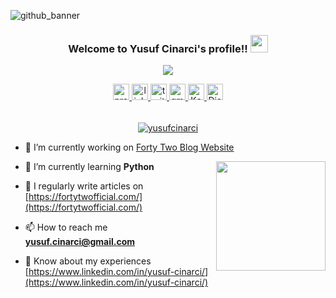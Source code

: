 ![github_banner](https://user-images.githubusercontent.com/77057546/198990018-982c739f-77c0-4cf7-bdcd-f1b08424d9cf.png)


<h3 align="center">
  Welcome to Yusuf Cinarci's profile!!


  <img src="https://raw.githubusercontent.com/nixin72/nixin72/master/wave.gif" width="28">
</h3>

<p align="center"><img src="https://readme-typing-svg.herokuapp.com/?lines=Electrical-Electronics%20Engineer;Data%20Science%20and%20A.I.%20Enthusiast;&font=Arial%20Code&center=true&width=450&height=45&color=7289d9&vCenter=true&size=22&pause=1500"></a>
</p>

<div align="center">
<a href="https://github.com/yusufcinarci" target="_blank">
   <img height="26px" src="https://komarev.com/ghpvc/?username=yusufcinarci&label=Profile%20views&color=7289d9&style=flat" alt="profile views" style="margin-bottom: 5px;" />
</a>
<a href="https://www.linkedin.com/in/yusuf-cinarci/" target="_blank">
   <img height="26px" src="https://img.shields.io/badge/linkedin-%2300acee.png?color=0e76a8&style=flat&logo=linkedin&logoColor=white" alt="linkedin" style="margin-bottom: 5px;" />
</a>
 <a href="https://twitter.com/yusufcin4rci" target="_blank">
   <img height="26px" src="https://img.shields.io/badge/twitter-%2300acee.png?color=00ACEE&style=flat&logo=twitter&logoColor=white" alt="twitter" style="margin-bottom: 5px;" />
</a>
<a href="yusuf.cinarci@gmail.com" target="_blank">
   <img height="26px" src="https://img.shields.io/badge/Gmail-dc143c?style=flat&logo=gmail&logoColor=white" alt="gmail" style="margin-bottom: 5px;" />
   </a>
<a href="https://www.kaggle.com/yusufcinarci" target="_blank">
   <img height="26px" src="https://img.shields.io/badge/Kaggle-00CCFF?style=flat&logo=kaggle&logoColor=white" alt="Kaggle" style="margin-bottom: 5px;" />
   </a>
<a href="https://discord.gg/zWt6MSkC" target="_blank">
   <img height="26px" src="https://img.shields.io/badge/Discord-7289d9?style=flat&logo=discord&logoColor=white" alt="Discord" style="margin-bottom: 5px;" />
   </a>

 </div> 
&nbsp;

<p align="center"> <a href="https://github.com/ryo-ma/github-profile-trophy"><img src="https://github-profile-trophy.vercel.app/api?username=yusufcinarci&show_icons=true&theme=gruvbox" alt="yusufcinarci" /></a> </p>

- 🔭 I’m currently working on [Forty Two Blog Website](https://fortytwofficial.com/)

<img src="https://raw.githubusercontent.com/MicaelliMedeiros/micaellimedeiros/master/image/computer-illustration.png" min-width="380px" max-width="200px" width="175px" align="right">

- 🌱 I’m currently learning **Python**

- 📝 I regularly write articles on [https://fortytwofficial.com/](https://fortytwofficial.com/)

- 📫 How to reach me **yusuf.cinarci@gmail.com**

- 📄 Know about my experiences [https://www.linkedin.com/in/yusuf-cinarci/](https://www.linkedin.com/in/yusuf-cinarci/)

